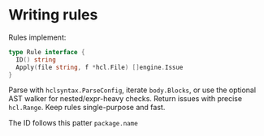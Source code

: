 # Writing rules

Rules implement:
```go
type Rule interface {
  ID() string
  Apply(file string, f *hcl.File) []engine.Issue
}
```

Parse with `hclsyntax.ParseConfig`, iterate `body.Blocks`, or use the optional AST walker for nested/expr-heavy checks.
Return issues with precise `hcl.Range`. Keep rules single-purpose and fast.

The ID follows this patter `package.name`
